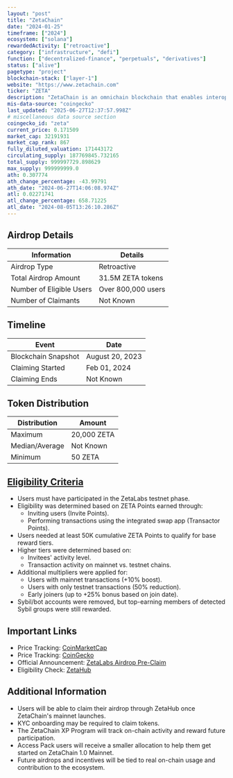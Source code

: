 ```yaml
---
layout: "post"
title: "ZetaChain"
date: "2024-01-25"
timeframe: ["2024"]
ecosystem: ["solana"]
rewardedActivity: ["retroactive"]
category: ["infrastructure", "defi"]
function: ["decentralized-finance", "perpetuals", "derivatives"]
status: ["alive"]
pagetype: "project"
blockchain-stack: ["layer-1"]
website: "https://www.zetachain.com"
ticker: "ZETA"
description: "ZetaChain is an omnichain blockchain that enables interoperability across multiple blockchains, allowing developers to build truly interoperable dApps."
mis-data-source: "coingecko"
last_updated: "2025-06-27T12:37:57.998Z"
# miscellaneous data source section
coingecko_id: "zeta"
current_price: 0.171509
market_cap: 32191931
market_cap_rank: 867
fully_diluted_valuation: 171443172
circulating_supply: 187769845.732165
total_supply: 999997729.898629
max_supply: 999999999.0
ath: 0.307774
ath_change_percentage: -43.99791
ath_date: "2024-06-27T14:06:08.974Z"
atl: 0.02271741
atl_change_percentage: 658.71225
atl_date: "2024-08-05T13:26:10.286Z"
---
```


## Airdrop Details

| Information              | Details            |
| ------------------------ | ------------------ |
| Airdrop Type             | Retroactive        |
| Total Airdrop Amount     | 31.5M ZETA tokens  |
| Number of Eligible Users | Over 800,000 users |
| Number of Claimants      | Not Known          |

## Timeline

| Event               | Date            |
| ------------------- | --------------- |
| Blockchain Snapshot | August 20, 2023 |
| Claiming Started    | Feb 01, 2024    |
| Claiming Ends       | Not Known       |

## Token Distribution

| Distribution   | Amount      |
| -------------- | ----------- |
| Maximum        | 20,000 ZETA |
| Median/Average | Not Known   |
| Minimum        | 50 ZETA     |

## [Eligibility Criteria](https://www.zetachain.com/blog/the-zetalabs-airdrop-pre-claim)

- Users must have participated in the ZetaLabs testnet phase.
- Eligibility was determined based on ZETA Points earned through:
  - Inviting users (Invite Points).
  - Performing transactions using the integrated swap app (Transactor Points).
- Users needed at least 50K cumulative ZETA Points to qualify for base reward tiers.
- Higher tiers were determined based on:
  - Invitees' activity level.
  - Transaction activity on mainnet vs. testnet chains.
- Additional multipliers were applied for:
  - Users with mainnet transactions (+10% boost).
  - Users with only testnet transactions (50% reduction).
  - Early joiners (up to +25% bonus based on join date).
- Sybil/bot accounts were removed, but top-earning members of detected Sybil groups were still rewarded.

## Important Links

- Price Tracking: [CoinMarketCap](https://coinmarketcap.com/currencies/zetachain)
- Price Tracking: [CoinGecko](https://www.coingecko.com/en/coins/zetachain)
- Official Announcement: [ZetaLabs Airdrop Pre-Claim](https://www.zetachain.com/blog/the-zetalabs-airdrop-pre-claim)
- Eligibility Check: [ZetaHub](https://www.zetachain.com/zetahub)

## Additional Information

- Users will be able to claim their airdrop through ZetaHub once ZetaChain's mainnet launches.
- KYC onboarding may be required to claim tokens.
- The ZetaChain XP Program will track on-chain activity and reward future participation.
- Access Pack users will receive a smaller allocation to help them get started on ZetaChain 1.0 Mainnet.
- Future airdrops and incentives will be tied to real on-chain usage and contribution to the ecosystem.